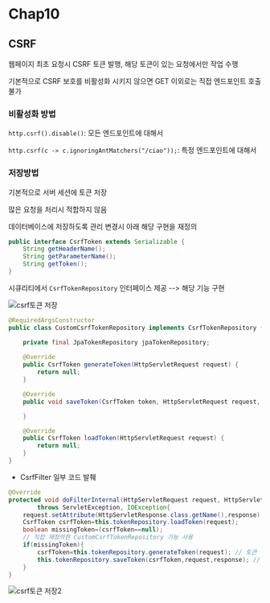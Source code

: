 # Chap10

## CSRF
웹페이지 최초 요청시 CSRF 토큰 발행, 해당 토큰이 있는 요청에서만 작업 수행

기본적으로 CSRF 보호를 비활성화 시키지 않으면 GET 이외로는 직접 엔드포인트 호출 불가

### 비활성화 방법
`http.csrf().disable()`: 모든 엔드포인트에 대해서

`http.csrf(c -> c.ignoringAntMatchers("/ciao"));`: 특정 엔드포인트에 대해서

### 저장방법
기본적으로 서버 세션에 토큰 저장

많은 요청을 처리시 적합하지 않음

데이터베이스에 저장하도록 관리 변경시 아래 해당 구현을 재정의
```java
public interface CsrfToken extends Serializable {
    String getHeaderName();
    String getParameterName();
    String getToken();
}
```

시큐리티에서 `CsrfTokenRepository` 인터페이스 제공 --> 해당 기능 구현

![csrf토큰 저장](https://user-images.githubusercontent.com/75611167/203509727-9f10187e-0c82-40b3-813a-41c17ad43e96.jpg)
```java
@RequiredArgsConstructor
public class CustomCsrfTokenRepository implements CsrfTokenRepository {

    private final JpaTokenRepository jpaTokenRepository;
    
    @Override
    public CsrfToken generateToken(HttpServletRequest request) {
        return null;
    }

    @Override
    public void saveToken(CsrfToken token, HttpServletRequest request, HttpServletResponse response) {

    }

    @Override
    public CsrfToken loadToken(HttpServletRequest request) {
        return null;
    }
}
```

- CsrfFilter 일부 코드 발췌
```java
@Override
protected void doFilterInternal(HttpServletRequest request, HttpServletResponse response, FilterChain filterChain)
        throws ServletException, IOException{
    request.setAttribute(HttpServletResponse.class.getName(),response);
    CsrfToken csrfToken=this.tokenRepository.loadToken(request);
    boolean missingToken=(csrfToken==null);
    // 직접 재정의한 CustomCsrfTokenRepository 기능 사용
    if(missingToken){
        csrfToken=this.tokenRepository.generateToken(request); // 토큰 생성 후
        this.tokenRepository.saveToken(csrfToken,request,response); // 토큰 저장
    }
}
```
![csrf토큰 저장2](https://user-images.githubusercontent.com/75611167/203509749-e243f89c-e04b-4269-9ac9-db84e3c15fda.jpg)


